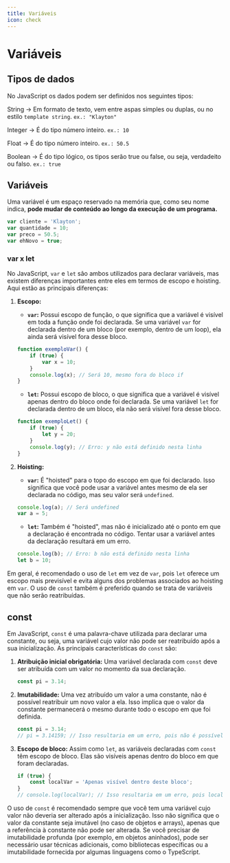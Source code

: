 ```yaml
---
title: Variáveis
icon: check
---
```


# Variáveis

## Tipos de dados

No JavaScript os dados podem ser definidos nos seguintes tipos: 

String -> Em formato de texto, vem entre aspas simples ou duplas, ou no estilo `template string`. `ex.: "Klayton"`

Integer -> É do tipo número inteiro. `ex.: 10`

Float ->  É do tipo número inteiro. `ex.: 50.5`

Boolean -> É do tipo lógico, os tipos serão true ou false, ou seja, verdadeito ou falso. `ex.: true`

## Variáveis

Uma variável é um espaço reservado na memória que, como seu nome indica, **pode mudar de conteúdo ao longo da execução de um programa.**

```js
var cliente = 'Klayton';
var quantidade = 10;
var preco = 50.5;
var ehNovo = true;
```

### var x let

No JavaScript, `var` e `let` são ambos utilizados para declarar variáveis, mas existem diferenças importantes entre eles em termos de escopo e hoisting. Aqui estão as principais diferenças:

1. **Escopo:**
   - **`var`:** Possui escopo de função, o que significa que a variável é visível em toda a função onde foi declarada. Se uma variável `var` for declarada dentro de um bloco (por exemplo, dentro de um loop), ela ainda será visível fora desse bloco.
   
   ```javascript
   function exemploVar() {
       if (true) {
           var x = 10;
       }
       console.log(x); // Será 10, mesmo fora do bloco if
   }
   ```

   - **`let`:** Possui escopo de bloco, o que significa que a variável é visível apenas dentro do bloco onde foi declarada. Se uma variável `let` for declarada dentro de um bloco, ela não será visível fora desse bloco.
   
   ```javascript
   function exemploLet() {
       if (true) {
           let y = 20;
       }
       console.log(y); // Erro: y não está definido nesta linha
   }
   ```

2. **Hoisting:**
   - **`var`:** É "hoisted" para o topo do escopo em que foi declarado. Isso significa que você pode usar a variável antes mesmo de ela ser declarada no código, mas seu valor será `undefined`.
   
   ```javascript
   console.log(a); // Será undefined
   var a = 5;
   ```

   - **`let`:** Também é "hoisted", mas não é inicializado até o ponto em que a declaração é encontrada no código. Tentar usar a variável antes da declaração resultará em um erro.
   
   ```javascript
   console.log(b); // Erro: b não está definido nesta linha
   let b = 10;
   ```

Em geral, é recomendado o uso de `let` em vez de `var`, pois `let` oferece um escopo mais previsível e evita alguns dos problemas associados ao hoisting em `var`. O uso de `const` também é preferido quando se trata de variáveis que não serão reatribuídas.

## const

Em JavaScript, `const` é uma palavra-chave utilizada para declarar uma constante, ou seja, uma variável cujo valor não pode ser reatribuído após a sua inicialização. As principais características do `const` são:

1. **Atribuição inicial obrigatória:** Uma variável declarada com `const` deve ser atribuída com um valor no momento da sua declaração.

   ```javascript
   const pi = 3.14;
   ```

2. **Imutabilidade:** Uma vez atribuído um valor a uma constante, não é possível reatribuir um novo valor a ela. Isso implica que o valor da constante permanecerá o mesmo durante todo o escopo em que foi definida.

   ```javascript
   const pi = 3.14;
   // pi = 3.14159; // Isso resultaria em um erro, pois não é possível reatribuir a uma constante.
   ```

3. **Escopo de bloco:** Assim como `let`, as variáveis declaradas com `const` têm escopo de bloco. Elas são visíveis apenas dentro do bloco em que foram declaradas.

   ```javascript
   if (true) {
       const localVar = 'Apenas visível dentro deste bloco';
   }
   // console.log(localVar); // Isso resultaria em um erro, pois localVar não está definido fora do bloco.
   ```

O uso de `const` é recomendado sempre que você tem uma variável cujo valor não deveria ser alterado após a inicialização. Isso não significa que o valor da constante seja imutável (no caso de objetos e arrays), apenas que a referência à constante não pode ser alterada. Se você precisar de imutabilidade profunda (por exemplo, em objetos aninhados), pode ser necessário usar técnicas adicionais, como bibliotecas específicas ou a imutabilidade fornecida por algumas linguagens como o TypeScript.